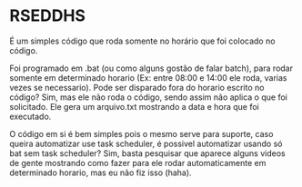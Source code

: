 # RSEDDHS
É um simples código que roda somente no horário que foi colocado no código.

Foi programado em .bat (ou como alguns gostão de falar batch), para rodar somente em determinado horario (Ex: entre 08:00 e 14:00 ele roda, varias vezes se necessario).
Pode ser disparado fora do horario escrito no código? Sim, mas ele não roda o código, sendo assim não aplica o que foi solicitado.
Ele gera um arquivo.txt mostrando a data e hora que foi executado.

O código em si é bem simples pois o mesmo serve para suporte, caso queira automatizar use task scheduler, é possivel automatizar usando só bat sem task scheduler? Sim, basta pesquisar que aparece alguns videos de gente mostrando como fazer para ele rodar automaticamente em determinado horario, mas eu não fiz isso (haha).

